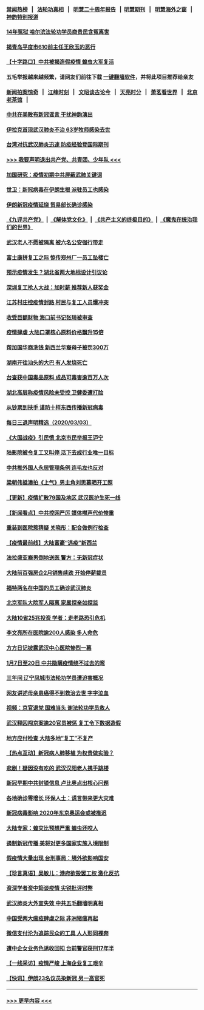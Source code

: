 #### [禁闻热榜](热点新闻.md?=0)  &nbsp;&nbsp;|&nbsp;&nbsp; [法轮功真相](https://github.com/gfw-breaker/truth/blob/master/README.md?=0) &nbsp;&nbsp;|&nbsp;&nbsp; [明慧二十周年报告](https://github.com/gfw-breaker/mh-reports/blob/master/README.md?=0) &nbsp;&nbsp;|&nbsp;&nbsp;[明慧期刊](https://github.com/gfw-breaker/mh-qikan) &nbsp;&nbsp;|&nbsp;&nbsp; [明慧海外之窗](https://github.com/gfw-breaker/mh-news/blob/master/README.md?=0) &nbsp;&nbsp;|&nbsp;&nbsp; [神韵特别报道](https://github.com/gfw-breaker/mh-news/blob/master/shenyun.md?=0)
#### [14年冤狱 哈尔滨法轮功学员商贵民含冤离世](../pages/nsc413/n11914283.md?t=03042131) 
#### [揭青岛平度市610前主任王欣玉的恶行](../pages/nsc413/n11912429.md?t=03042131) 
#### [【十字路口】中共被揭造假疫情 蝗虫大军复活](../pages/nsc413/n11913397.md?t=03042131) 
#### 五毛举报越来越频繁，请网友们前往下载 [一键翻墙软件](https://github.com/gfw-breaker/ssr-accounts)，并将此项目推荐给亲友
#### [新闻拍案惊奇](https://github.com/gfw-breaker/banned-news/blob/master/pages/link4.md) &nbsp;&nbsp;|&nbsp;&nbsp; [江峰时刻](https://github.com/gfw-breaker/banned-news/blob/master/pages/link4.md) &nbsp;&nbsp;|&nbsp;&nbsp; [文昭谈古论今](https://github.com/gfw-breaker/banned-news/blob/master/pages/link4.md) &nbsp;&nbsp;|&nbsp;&nbsp; [天亮时分](https://github.com/gfw-breaker/banned-news/blob/master/pages/link4.md) &nbsp;&nbsp;|&nbsp;&nbsp; [萧茗看世界](https://github.com/gfw-breaker/banned-news/blob/master/pages/link4.md) &nbsp;&nbsp;|&nbsp;&nbsp; [北京老茶馆](https://github.com/gfw-breaker/banned-news/blob/master/pages/link4.md) &nbsp;&nbsp;|&nbsp;&nbsp; 
#### [中共在美散布新冠谣言 干扰神韵演出](../pages/nsc413/n11910744.md?t=03042131) 
#### [伊拉克首现武汉肺炎不治 63岁牧师感染去世](../pages/nsc413/n11914263.md?t=03042131) 
#### [台湾对抗武汉肺炎迅速 防疫经验登国际期刊](../pages/nsc413/n11914280.md?t=03042131) 
#### [>>> 我要声明退出共产党、共青团、少年队 <<<](https://github.com/begood0513/goodnews/blob/master/quit/letter.md) 
#### [加国研究：疫情初期中共屏蔽武肺关键词](../pages/nsc413/n11914171.md?t=03042131) 
#### [世卫：新冠病毒在伊朗生根 派驻员工也感染](../pages/nsc413/n11914087.md?t=03042131) 
#### [伊朗新冠疫情延烧 贸易部长确诊感染](../pages/nsc413/n11914152.md?t=03042131) 
#### [《九评共产党》](https://github.com/begood0513/9ping.md/blob/master/README.md) &nbsp;|&nbsp; [《解体党文化》](../../../../jtdwh.md/blob/master/README.md)  &nbsp;|&nbsp; [《共产主义的终极目的》](../../../../gczydzjmd.md/blob/master/README.md) &nbsp;|&nbsp; [《魔鬼在统治我们的世界》](../../../../mgztzwmdsj.md/blob/master/README.md) 
#### [武汉老人不愿被隔离 被六名公安强行带走](../pages/nsc413/n11913927.md?t=03042131) 
#### [富士康拼复工之际 惊传郑州厂一员工坠楼亡](../pages/nsc413/n11913994.md?t=03042131) 
#### [预示疫情发生？湖北省两大地标设计引议论](../pages/nsc413/n11914017.md?t=03042131) 
#### [深圳复工抢人大战：加时薪 推荐新人获奖金](../pages/nsc413/n11913665.md?t=03042131) 
#### [江苏村庄控疫情封路 村民与复工人员爆冲突](../pages/nsc413/n11913885.md?t=03042131) 
#### [收受巨额财物 海口前书记张琦被审查](../pages/nsc413/n11913773.md?t=03042131) 
#### [疫情肆虐 大陆口罩核心原料价格飘升15倍](../pages/nsc413/n11913679.md?t=03042131) 
#### [帮加国华商洗钱 新西兰华裔母子被罚300万](../pages/nsc413/n11913533.md?t=03042131) 
#### [湖南开往汕头的大巴 有人发烧死亡](../pages/nsc413/n11913450.md?t=03042131) 
#### [台查获中国毒品原料 成品可毒害逾百万人次](../pages/nsc413/n11913342.md?t=03042131) 
#### [湖北高层称疫情风险未受控 卫健委遭打脸](../pages/nsc413/n11913451.md?t=03042131) 
#### [从钞票到扶手 谨防十样东西传播新冠病毒](../pages/nsc413/n11913125.md?t=03042131) 
#### [每日三退声明精选（2020/03/03）](../pages/nsc413/n11913452.md?t=03042131) 
#### [《大国战疫》引民愤 北京市民举报王沪宁](../pages/nsc413/n11913352.md?t=03042131) 
#### [陆影院被令复工又叫停 活下去成行业唯一目标](../pages/nsc413/n11913007.md?t=03042131) 
#### [中共推外国人永居管理条例 连毛左也反对](../pages/nsc413/n11913090.md?t=03042131) 
#### [梁朝伟抵澳拍《上气》男主角刘思慕晒开工照](../pages/nsc413/n11912695.md?t=03042131) 
#### [【更新】疫情扩散79国及地区 武汉医护生死一线](../pages/nsc413/n11890652.md?t=03042131) 
#### [【新闻看点】中共控网严厉 媒体噤声代价惨重](../pages/nsc413/n11912589.md?t=03042131) 
#### [重装到医院惹猜疑 关晓彤：配合做例行检查](../pages/nsc413/n11912578.md?t=03042131) 
#### [【疫情最前线】大陆富豪“逃疫”新西兰](../pages/nsc413/n11913160.md?t=03042131) 
#### [法拉盛亚裔男倒地送医  警方：无新冠症状](../pages/nsc413/n11913197.md?t=03042131) 
#### [大陆前百强房企2月销售续跌 开始停薪裁员](../pages/nsc413/n11913112.md?t=03042131) 
#### [福特两名在中国的员工确诊武汉肺炎](../pages/nsc413/n11913100.md?t=03042131) 
#### [北京军队大院军人隔离 家属探亲如探监](../pages/nsc413/n11912774.md?t=03042131) 
#### [大陆10省25兆投资 学者：走老路恐引危机](../pages/nsc413/n11912861.md?t=03042131) 
#### [李文亮所在医院逾200人感染 多人命危](../pages/nsc413/n11912562.md?t=03042131) 
#### [方方日记披露武汉中心医院惨烈一幕](../pages/nsc413/n11912911.md?t=03042131) 
#### [1月7日至20日 中共隐瞒疫情绕不过去的弯](../pages/nsc413/n11912399.md?t=03042131) 
#### [三年间 辽宁凤城市法轮功学员遭迫害概况](../pages/nsc413/n11907497.md?t=03042131) 
#### [网友讲述母亲患癌得不到救治去世 字字泣血](../pages/nsc413/n11912817.md?t=03042131) 
#### [视频：京官退党 国难当头 谢法轮功学员救人](../pages/nsc413/n11912613.md?t=03042131) 
#### [武汉释囚闯京案逾20官员被惩 复工令下数据造假](../pages/nsc413/n11912743.md?t=03042131) 
#### [地方应付检查 大陆多地“复工”不复产](../pages/nsc413/n11912479.md?t=03042131) 
#### [【热点互动】新冠病人肺移植 为权贵做实验？](../pages/nsc413/n11912699.md?t=03042131) 
#### [悲剧！疑因没有吃的 武汉汉阳老人携手跳楼](../pages/nsc413/n11912579.md?t=03042131) 
#### [新冠早期中共封锁信息 卢比奥点出核心问题](../pages/nsc413/n11912630.md?t=03042131) 
#### [各地确诊零增长 环保人士：谎言带来更大灾难](../pages/nsc413/n11912514.md?t=03042131) 
#### [新冠病毒影响 2020年东京奥运会或被推迟](../pages/nsc413/n11912440.md?t=03042131) 
#### [大陆专家：蝗灾比预想严重 蝗虫还咬人](../pages/nsc413/n11912487.md?t=03042131) 
#### [遏制新冠传播 美将对更多国家实施入境限制](../pages/nsc413/n11912521.md?t=03042131) 
#### [假疫情大量出现 台刑事局：境外欲影响国安](../pages/nsc413/n11911718.md?t=03042131) 
#### [【珍言真语】吴敏儿：港府欲毁罢工权 激化反抗](../pages/nsc413/n11912457.md?t=03042131) 
#### [资深学者资中筠谈疫情 尖锐批评时弊](../pages/nsc413/n11912414.md?t=03042131) 
#### [武汉肺炎大外宣失效 中共五毛翻墙明真相](../pages/nsc413/n11912096.md?t=03042131) 
#### [中国受两大瘟疫肆虐之际 非洲猪瘟再起](../pages/nsc413/n11912256.md?t=03042131) 
#### [微信支付沦为追踪民众的工具 人人形同裸奔](../pages/nsc413/n11912341.md?t=03042131) 
#### [遭中企女业务色诱收回扣 台前警官获刑17年半](../pages/nsc413/n11912243.md?t=03042131) 
#### [【一线采访】疫情严峻 上海企业复工艰辛](../pages/nsc413/n11912239.md?t=03042131) 
#### [【快讯】伊朗23名议员染新冠 另一高官死](../pages/nsc413/n11912252.md?t=03042131) 

----
#### [ >>> 更早内容 <<< ](../indexes/nsc413-earlier.md)
